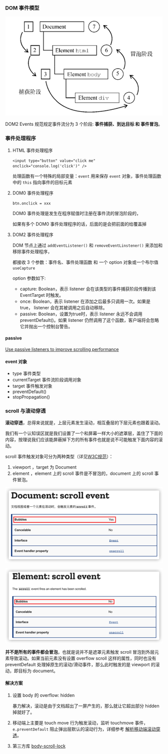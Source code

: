 ### DOM 事件模型

<img src="${images}/4e7271d6d2d04c449bcd1d073122e8c1~tplv-k3u1fbpfcp-zoom-1.image" alt="img" style="zoom:80%;" />

DOM2 Events 规范规定事件流分为 3 个阶段: **事件捕获、到达目标 和 事件冒泡**。

### 事件处理程序

1. HTML 事件处理程序

    `<input type="button" value="click me" onclick="console.log('click')" />`

   处理函数有一个特殊的局部变量：`event` 用来保存 `event` 对象，事件处理函数中的 `this` 指向事件的目标元素

2. DOM0 事件处理程序

   `btn.onclick = xxx`

   DOM0 事件处理是发生在程序赋值时注册在事件流的冒泡阶段的，

   如果有多个 DOM0 事件处理程序的话，后面的是会把前面的给覆盖掉

3. DOM2 事件处理程序

   DOM 节点上通过 `addEventListener()` 和 `removeEventLinstener()` 来添加和移除事件处理程序，

   都接收 3 个参数：事件名、事件处理函数 和 一个 option 对象或一个布尔值 `useCapture`

   option 参数如下:

   - capture:  Boolean，表示 listener 会在该类型的事件捕获阶段传播到该 EventTarget 时触发。
   - once:  Boolean，表示 listener 在添加之后最多只调用一次。如果是 true， listener 会在其被调用之后自动移除。
   - passive: Boolean，设置为true时，表示 listener 永远不会调用 preventDefault()。如果 listener 仍然调用了这个函数，客户端将会忽略它并抛出一个控制台警告。

#### passive

[Use passive listeners to improve scrolling performance](https://web.dev/uses-passive-event-listeners/)

#### event 对象

- type 事件类型
- currentTarget 事件流阶段调用对象
- target 事件触发对象
- preventDefault()
- stopPropagation()

### scroll 与滚动穿透

**滚动穿透**，总得来说就是，上层元素发生滚动，相互叠层的下层元素也跟着滚动。

我们有一个认知误区就是我们设置了一个和屏幕一样大小的遮罩层，盖住了下面的内容，按理说我们应该能屏蔽掉下方的所有事件也就是说不可能触发下面内容的滚动。

scroll 事件触发对象可分为两种类型（详见[W3C规范](https://www.w3.org/TR/2016/WD-cssom-view-1-20160317/#scrolling-events)）：

1. viewport ，target 为 Document
2. element ，element 上的 scroll 事件是不冒泡的，document 上的 scroll 事件冒泡。

![image-20210623225043316](${images}/image-20210623225043316.png)

<img src="${images}/image-20210623225120045.png" alt="image-20210623225120045" style="zoom:80%;" />

**并不是所有的事件都会冒泡**，也就是说并不是遮罩元素触发 scroll 冒泡到外层元素导致滚动。如果当前元素没有设置 overflow scroll 这样的属性，同时也没有 preventDefault 处理掉原生的滚动/滑动事件，那么此时触发的是 viewport 的滚动，即目标为 document。

#### 解决方案

1. 设置 body 的 overflow: hidden

   暴力解决，滚动是由于文档超出了一屏产生的，那么就让它超出部分 hidden 掉就好了。

2. 移动端上主要是 touch move 行为触发滚动，监听 touchmove 事件，`e.preventDefault` 阻止弹出层默认的滚动行为，详细参考 [解析移动端滚动穿透](https://segmentfault.com/a/1190000020321154)。

3. 第三方库 [body-scroll-lock](https://github.com/willmcpo/body-scroll-lock)